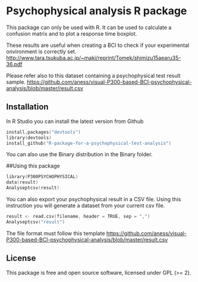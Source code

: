 # Psychophysical analysis R package
This package can only be used with R. It can be used to calculate a confusion matrix and to plot a response time boxplot. 

These results are useful when creating a BCI to check if your experimental onvironment is correctly set. http://www.tara.tsukuba.ac.jp/~maki/reprint/Tomek/shimizu15aearu35-36.pdf

Please refer also to this dataset containing a psychophysical test result sample. https://github.com/aness/visual-P300-based-BCI-psychophysical-analysis/blob/master/result.csv


## Installation

In R Studio you can install the latest version from Github

```s
install.packages("devtools")
library(devtools)
install_github("R-package-for-a-psychophysical-test-analysis") 
```
You can also use the Binary distribution in the Binary folder.

##Using this package

```s
library(P300PSYCHOPHYSICAL) 
data(result)
Analyseptcsv(result)
```
You can also export your psychophysical result in a CSV file. Using this instruction you will generate a dataset from your current csv file.  
```s
result <- read.csv(filename, header = TRUE, sep = ",")
Analyseptcsv("result")
```
The file format must follow this template  https://github.com/aness/visual-P300-based-BCI-psychophysical-analysis/blob/master/result.csv

## License

This package is free and open source software, licensed under GPL (>= 2).
